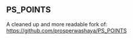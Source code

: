 ## PS_POINTS

A cleaned up and more readable fork of:
    https://github.com/prosperwashaya/PS_POINTS
